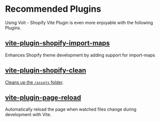 # Recommended Plugins

Using Volt - Shopify Vite Plugin is even more enjoyable with the following Plugins.

## [vite-plugin-shopify-import-maps](https://github.com/slavamak/vite-plugin-shopify-import-maps)

Enhances Shopify theme development by adding support for import-maps

## [vite-plugin-shopify-clean](https://www.npmjs.com/package/@by-association-only/vite-plugin-shopify-clean)

[Cleans up the `/assets` folder](/guide/troubleshooting.html#how-to-cleanup-the-assets-folder).

## [vite-plugin-page-reload](https://github.com/barrel/shopify-vite/tree/main/packages/vite-plugin-page-reload)

Automatically reload the page when watched files change during development with Vite.
